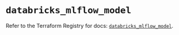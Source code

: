 # `databricks_mlflow_model`

Refer to the Terraform Registry for docs: [`databricks_mlflow_model`](https://registry.terraform.io/providers/databricks/databricks/1.87.1/docs/resources/mlflow_model).
